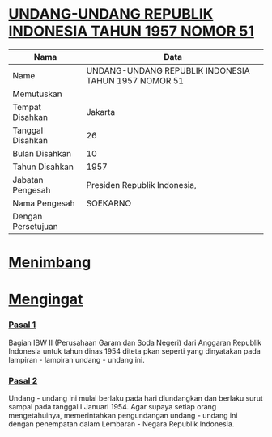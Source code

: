 # [UNDANG-UNDANG REPUBLIK INDONESIA TAHUN 1957 NOMOR 51](http://example.org/legal/document/uu/1957/51)

| Nama | Data |
| ------ | ----- |
|Name|UNDANG-UNDANG REPUBLIK INDONESIA TAHUN 1957 NOMOR 51|
|Memutuskan||
|Tempat Disahkan|Jakarta|
|Tanggal Disahkan|26|
|Bulan Disahkan|10|
|Tahun Disahkan|1957|
|Jabatan Pengesah|Presiden Republik Indonesia,|
|Nama Pengesah|SOEKARNO|
|Dengan Persetujuan||
# [Menimbang](http://example.org/legal/document/uu/1957/51/menimbang)

# [Mengingat](http://example.org/legal/document/uu/1957/51/mengingat)


### [Pasal 1](http://example.org/legal/document/uu/1957/51/pasal/0001)
Bagian IBW II (Perusahaan Garam dan Soda Negeri) dari Anggaran Republik Indonesia untuk tahun dinas 1954 diteta pkan seperti yang dinyatakan pada lampiran - lampiran undang - undang ini.


### [Pasal 2](http://example.org/legal/document/uu/1957/51/pasal/0002)
Undang - undang ini mulai berlaku pada hari diundangkan dan berlaku surut sampai pada tanggal I Januari 1954. Agar supaya setiap orang mengetahuinya, memerintahkan pengundangan undang - undang ini dengan penempatan dalam Lembaran - Negara Republik Indonesia.
